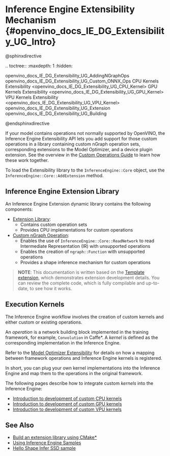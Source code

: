 # Inference Engine Extensibility Mechanism {#openvino_docs_IE_DG_Extensibility_UG_Intro}

@sphinxdirective

.. toctree::
   :maxdepth: 1
   :hidden:
   
   openvino_docs_IE_DG_Extensibility_UG_AddingNGraphOps
   openvino_docs_IE_DG_Extensibility_UG_Custom_ONNX_Ops
   CPU Kernels Extensibility <openvino_docs_IE_DG_Extensibility_UG_CPU_Kernel>
   GPU Kernels Extensibility <openvino_docs_IE_DG_Extensibility_UG_GPU_Kernel>
   VPU Kernels Extensibility <openvino_docs_IE_DG_Extensibility_UG_VPU_Kernel>
   openvino_docs_IE_DG_Extensibility_UG_Extension
   openvino_docs_IE_DG_Extensibility_UG_Building

@endsphinxdirective

If your model contains operations not normally supported by OpenVINO, the Inference Engine Extensibility API lets you add support for those custom operations in a library containing custom nGraph operation sets, corresponding extensions to the Model Optimizer, and a device plugin extension. See the overview in the [Custom Operations Guide](../../HOWTO/Custom_Layers_Guide.md) to learn how these work together.

To load the Extensibility library to the `InferenceEngine::Core` object, use the `InferenceEngine::Core::AddExtension` method.

## Inference Engine Extension Library

An Inference Engine Extension dynamic library contains the following components:

 * [Extension Library](Extension.md):
    - Contains custom operation sets
    - Provides CPU implementations for custom operations
 * [Custom nGraph Operation](AddingNGraphOps.md):
    - Enables the use of `InferenceEngine::Core::ReadNetwork` to read Intermediate Representation (IR) with unsupported
    operations
    - Enables the creation of `ngraph::Function` with unsupported operations
    - Provides a shape inference mechanism for custom operations

> **NOTE**: This documentation is written based on the [Template extension](https://github.com/openvinotoolkit/openvino/tree/master/docs/template_extension), which demonstrates extension development details. You can review the complete code, which is fully compilable and up-to-date, to see how it works.

## Execution Kernels

The Inference Engine workflow involves the creation of custom kernels and either custom or existing operations.

An _operation_ is a network building block implemented in the training framework, for example, `Convolution` in Caffe*.
A _kernel_ is defined as the corresponding implementation in the Inference Engine.

Refer to the [Model Optimizer Extensibility](../../MO_DG/prepare_model/customize_model_optimizer/Customize_Model_Optimizer.md)
for details on how a mapping between framework operations and Inference Engine kernels is registered.

In short, you can plug your own kernel implementations into the Inference Engine and map them to the operations in the original framework.

The following pages describe how to integrate custom _kernels_ into the Inference Engine:

 * [Introduction to development of custom CPU kernels](CPU_Kernel.md)
 * [Introduction to development of custom GPU kernels](GPU_Kernel.md)
 * [Introduction to development of custom VPU kernels](VPU_Kernel.md)

## See Also

* [Build an extension library using CMake*](Building.md)
* [Using Inference Engine Samples](../Samples_Overview.md)
* [Hello Shape Infer SSD sample](../../../samples/cpp/hello_reshape_ssd/README.md)
